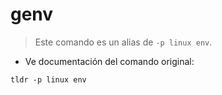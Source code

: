 # genv

> Este comando es un alias de `-p linux env`.

- Ve documentación del comando original:

`tldr -p linux env`
